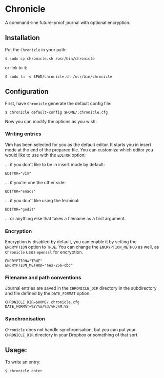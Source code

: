 # Chronicle

A command-line future-proof journal with optional encryption.

## Installation

Put the `Chronicle` in your path:

```
$ sudo cp chronicle.sh /usr/bin/chronicle
```

or link to it:

```
$ sudo ln -s $PWD/chronicle.sh /usr/bin/chronicle
```


## Configuration

First, have `Chronicle` generate the default config file:

```
$ chronicle default-config $HOME/.chronicle.cfg
```

Now you can modify the options as you wish:


### Writing entries

Vim has been selected for you as the default editor.
It starts you in insert mode at the end of the prepared file.
You can customize which editor you would like to use with the `EDITOR` option:

... if you don't like to be in insert mode by default:
```
EDITOR="vim"
```
... if you're one the other side:
```
EDITOR="emacs"
```
... if you don't like using the terminal:
```
EDITOR="gedit"
```
... or anything else that takes a filename as a first argument.


### Encryption

Encryption is disabled by default, you can enable it by setting the `ENCRYPTION` option to `TRUE`.
You can change the `ENCRYPTION_METHOD` as well, as `Chronicle` uses `openssl` for encryption.

```
ENCRYPTION="TRUE"
ENCRYPTION_METHOD="aes-256-cbc"
```



### Filename and path conventions
Journal entries are saved in the `CHRONICLE_DIR` directory in the subdirectory and file defined by the `DATE_FORMAT` option.

```
CHRONICLE_DIR=$HOME/.chronicle.cfg
DATE_FORMAT=%Y/%m/%d/%H:%M:%S
```

### Synchronisation

`Chronicle` does not handle synchronisation, but you can put your `CHRONICLE_DIR` directory in your Dropbox or something of that sort.


## Usage:

To write an entry:

```
$ chronicle enter
```


